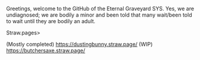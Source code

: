 Greetings, welcome to the GitHub of the Eternal Graveyard SYS.
Yes, we are undiagnosed; we are bodily a minor and been told that many wait/been told to wait until they are bodily an adult.


Straw.pages>

(Mostly completed) https://dustingbunny.straw.page/ 
(WIP) https://butchersaxe.straw.page/
